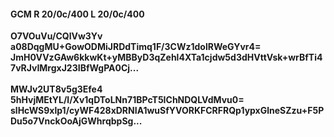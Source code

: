#### GCM R 20/0c/400 L 20/0c/400
**O7VOuVu/CQlVw3Yv**<br/>**a08DqgMU+GowODMiJRDdTimq1F/3CWz1dolRWeGYvr4=**<br/>**JmH0VVzGAw6kkwKt+yMBByD3qZehl4XTa1cjdw5d3dHVttVsk+wrBfTi47vRJvIMrgxJ23IBfWgPA0Cj...**<br/><br/>
**MWJv2UT8v5g3Efe4**<br/>**5hHvjMEtYL/l/Xv1qDToLNn71BPcT5IChNDQLVdMvu0=**<br/>**slHcWS9xlp1/cyWF428xDRNIA1wuSfYVORKFCRFRQp1ypxGlneSZzu+F5PDu5o7VnckOoAjGWhrqbpSg...**